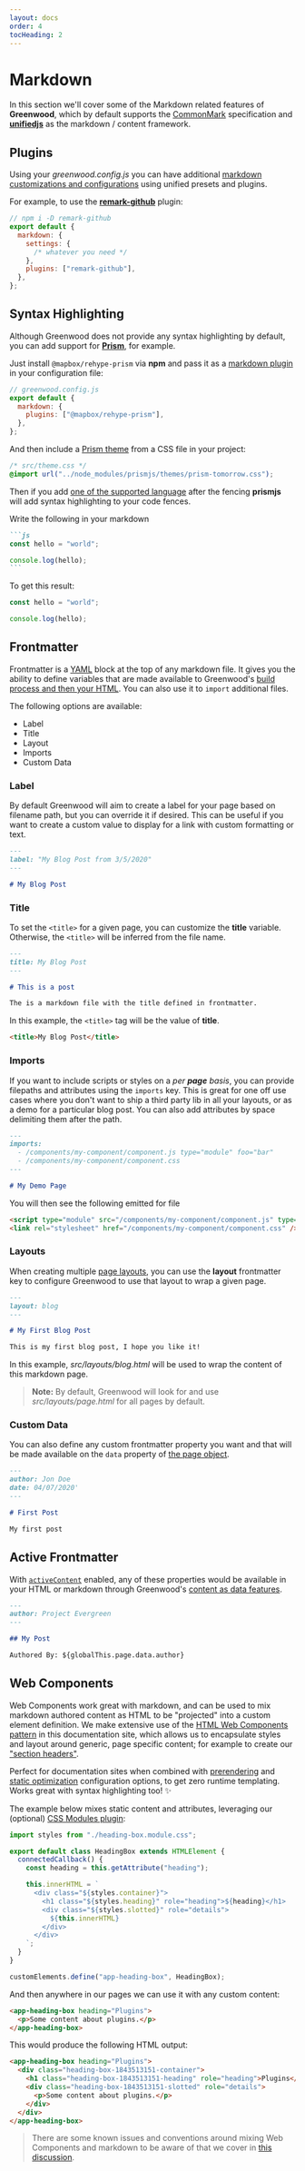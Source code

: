 ```yaml
---
layout: docs
order: 4
tocHeading: 2
---
```


# Markdown

In this section we'll cover some of the Markdown related features of **Greenwood**, which by default supports the [CommonMark](https://commonmark.org/help/) specification and [**unifiedjs**](https://unifiedjs.com/) as the markdown / content framework.

## Plugins

Using your _greenwood.config.js_ you can have additional [markdown customizations and configurations](/docs/reference/configuration/#markdown) using unified presets and plugins.

For example, to use the [**remark-github**](https://github.com/remarkjs/remark-github) plugin:

```js
// npm i -D remark-github
export default {
  markdown: {
    settings: {
      /* whatever you need */
    },
    plugins: ["remark-github"],
  },
};
```

## Syntax Highlighting

Although Greenwood does not provide any syntax highlighting by default, you can add support for [**Prism**](https://prismjs.com/), for example.

Just install `@mapbox/rehype-prism` via **npm** and pass it as a [markdown plugin](/docs/reference/configuration/#markdown) in your configuration file:

```js
// greenwood.config.js
export default {
  markdown: {
    plugins: ["@mapbox/rehype-prism"],
  },
};
```

And then include a [Prism theme](https://prismjs.com/examples.html) from a CSS file in your project:

```css
/* src/theme.css */
@import url("../node_modules/prismjs/themes/prism-tomorrow.css");
```

Then if you add [one of the supported language](https://lucidar.me/en/web-dev/list-of-supported-languages-by-prism/) after the fencing **prismjs** will add syntax highlighting to your code fences.

Write the following in your markdown

````md
```js
const hello = "world";

console.log(hello);
```
````

To get this result:

```jsx
const hello = "world";

console.log(hello);
```

## Frontmatter

Frontmatter is a [YAML](https://yaml.org/) block at the top of any markdown file. It gives you the ability to define variables that are made available to Greenwood's [build process and then your HTML](/docs/content-as-data/). You can also use it to `import` additional files.

The following options are available:

- Label
- Title
- Layout
- Imports
- Custom Data

### Label

By default Greenwood will aim to create a label for your page based on filename path, but you can override it if desired. This can be useful if you want to create a custom value to display for a link with custom formatting or text.

```md
---
label: "My Blog Post from 3/5/2020"
---

# My Blog Post
```

### Title

To set the `<title>` for a given page, you can customize the **title** variable. Otherwise, the `<title>` will be inferred from the file name.

```md
---
title: My Blog Post
---

# This is a post

The is a markdown file with the title defined in frontmatter.
```

In this example, the `<title>` tag will be the value of **title**.

```html
<title>My Blog Post</title>
```

### Imports

If you want to include scripts or styles on a _per **page** basis_, you can provide filepaths and attributes using the `imports` key. This is great for one off use cases where you don't want to ship a third party lib in all your layouts, or as a demo for a particular blog post. You can also add attributes by space delimiting them after the path.

```md
---
imports:
  - /components/my-component/component.js type="module" foo="bar"
  - /components/my-component/component.css
---

# My Demo Page
```

You will then see the following emitted for file

```html
<script type="module" src="/components/my-component/component.js" type="module" foo="bar"></script>
<link rel="stylesheet" href="/components/my-component/component.css" />
```

### Layouts

When creating multiple [page layouts](/docs/pages/layouts/), you can use the **layout** frontmatter key to configure Greenwood to use that layout to wrap a given page.

```md
---
layout: blog
---

# My First Blog Post

This is my first blog post, I hope you like it!
```

In this example, _src/layouts/blog.html_ will be used to wrap the content of this markdown page.

> **Note:** By default, Greenwood will look for and use _src/layouts/page.html_ for all pages by default.

### Custom Data

You can also define any custom frontmatter property you want and that will be made available on the `data` property of [the page object](/docs/content-as-data/pages-data/).

```md
---
author: Jon Doe
date: 04/07/2020'
---

# First Post

My first post
```

## Active Frontmatter

With [`activeContent`](/docs/reference/configuration/#active-content) enabled, any of these properties would be available in your HTML or markdown through Greenwood's [content as data features](/docs/content-as-data/).

```md
---
author: Project Evergreen
---

## My Post

Authored By: ${globalThis.page.data.author}
```

## Web Components

Web Components work great with markdown, and can be used to mix markdown authored content as HTML to be "projected" into a custom element definition. We make extensive use of the [HTML Web Components pattern](/guides/getting-started/going-further/#light-dom) in this documentation site, which allows us to encapsulate styles and layout around generic, page specific content; for example to create our ["section headers"](https://raw.githubusercontent.com/ProjectEvergreen/www.greenwoodjs.dev/refs/heads/main/src/pages/docs/introduction/index.md).

Perfect for documentation sites when combined with [prerendering](/docs/reference/configuration/#prerender) and [static optimization](/docs/reference/configuration/#optimization) configuration options, to get zero runtime templating. Works great with syntax highlighting too! ✨

The example below mixes static content and attributes, leveraging our (optional) [CSS Modules plugin](/docs/plugins/css-modules/):

```js
import styles from "./heading-box.module.css";

export default class HeadingBox extends HTMLElement {
  connectedCallback() {
    const heading = this.getAttribute("heading");

    this.innerHTML = `
      <div class="${styles.container}">
        <h1 class="${styles.heading}" role="heading">${heading}</h1>
        <div class="${styles.slotted}" role="details">
          ${this.innerHTML}
        </div>
      </div>
    `;
  }
}

customElements.define("app-heading-box", HeadingBox);
```

And then anywhere in our pages we can use it with any custom content:

```md
<app-heading-box heading="Plugins">
  <p>Some content about plugins.</p>
</app-heading-box>
```

This would produce the following HTML output:

```html
<app-heading-box heading="Plugins">
  <div class="heading-box-1843513151-container">
    <h1 class="heading-box-1843513151-heading" role="heading">Plugins</h1>
    <div class="heading-box-1843513151-slotted" role="details">
      <p>Some content about plugins.</p>
    </div>
  </div>
</app-heading-box>
```

> There are some known issues and conventions around mixing Web Components and markdown to be aware of that we cover in [this discussion](https://github.com/ProjectEvergreen/greenwood/discussions/1267).
